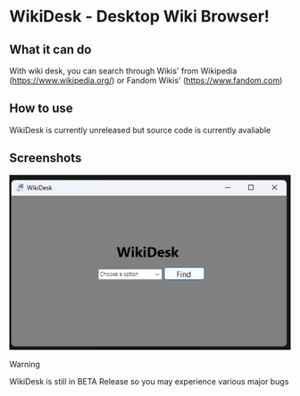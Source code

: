 # WikiDesk - Desktop Wiki Browser!
## What it can do
With wiki desk, you can search through Wikis' from Wikipedia (https://www.wikipedia.org/) or Fandom Wikis' (https://www.fandom.com)
## How to use
WikiDesk is currently unreleased but source code is currently avaliable
## Screenshots
![WikiDesk Home Page](/WikiDeskApp/ScreenShots/wikidesk-home.png "Optional title")


> [!WARNING]
> WikiDesk is still in BETA Release so you may experience various major bugs
